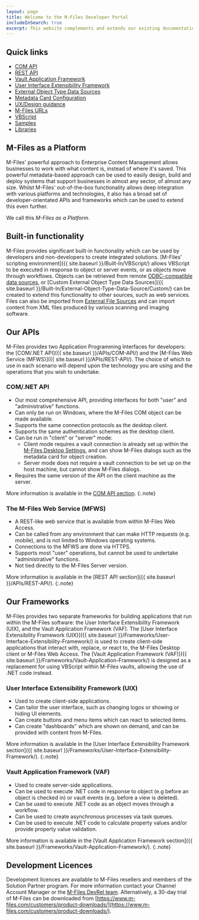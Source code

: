 ```yaml
---
layout: page
title: Welcome to the M-Files Developer Portal
includeInSearch: true
excerpt: This website complements and extends our existing documentation, available either online or within repositories such as the M-Files Partner Portal.  The purpose of this website is to provide tailored guidance, tutorials, and samples to software developers looking to extend or integrate with M-Files.
---
```


## Quick links

<ul class="quicklinks">
	<li class="api"><a href="{{ site.baseurl }}/APIs/COM-API/"><span class="text"><span class="iconify" data-icon="mdi:circle-outline"></span> COM API</span></a></li>
	<li class="api"><a href="{{ site.baseurl }}/APIs/REST-API/"><span class="text"><span class="iconify" data-icon="mdi:cloud-outline"></span> REST API</span></a></li>
	<li class="framework"><a href="{{ site.baseurl }}/Frameworks/Vault-Application-Framework/"><span class="text"><span class="iconify" data-icon="mdi:widgets"></span> Vault Application Framework</span></a></li>
	<li class="framework"><a href="{{ site.baseurl }}/Frameworks/User-Interface-Extensibility-Framework/"><span class="text"><span class="iconify" data-icon="mdi:window-restore"></span> User Interface Extensibility Framework</span></a></li>
	<li class="built-in"><a href="{{ site.baseurl }}/Built-In/External-Object-Type-Data-Source/"><span class="text"><span class="iconify" data-icon="mdi:swap-vertical-variant"></span> External Object Type Data Sources</span></a></li>
	<li class="built-in"><a href="{{ site.baseurl }}/Built-In/Metadata-Card-Configuration/"><span class="text"><span class="iconify" data-icon="mdi:settings-outline"></span> Metadata Card Configuration</span></a></li>
	<li class="built-in"><a href="{{ site.baseurl}}/UX-Design/"><span class="text"><span class="iconify" data-icon="mdi:view-dashboard"></span>UX/Design guidance</span></a></li>
	<li class="built-in"><a href="{{ site.baseurl }}/Built-In/URLs/"><span class="text"><span class="iconify" data-icon="mdi:link"></span> M-Files URLs</span></a></li>
	<li class="built-in"><a href="{{ site.baseurl }}/Built-In/VBScript/"><span class="text"><span class="iconify" data-icon="mdi:script-text-outline"></span> VBScript</span></a></li>
	<li class="sample"><a href="{{ site.baseurl }}/Samples-And-Libraries/Samples"><span class="text"><span class="iconify" data-icon="mdi:github-circle"></span> Samples</span></a></li>
	<li class="sample"><a href="{{ site.baseurl }}/Samples-And-Libraries/Libraries"><span class="text"><span class="iconify" data-icon="mdi:github-circle"></span> Libraries</span></a></li>
</ul>

## M-Files as a Platform

M-Files' powerful approach to Enterprise Content Management allows businesses to work with what content is, instead of where it's saved.  This powerful metadata-based approach can be used to easily design, build and deploy systems that support businesses in almost any sector, of almost any size.  Whilst M-Files' out-of-the-box functionality allows deep integration with various platforms and technologies, it also has a broad set of developer-orientated APIs and frameworks which can be used to extend this even further.

We call this *M-Files as a Platform*.

## Built-in functionality

M-Files provides significant built-in functionality which can be used by developers and non-developers to create integrated solutions.  [M-Files' scripting environment]({{ site.baseurl }}/Built-In/VBScript/) allows VBScript to be executed in response to object or server events, or as objects move through workflows.  Objects can be retrieved from remote [ODBC-compatible data sources](https://www.m-files.com/user-guide/latest/eng/Connection_to_external_database.html), or [Custom External Object Type Data Sources]({{ site.baseurl }}/Built-In/External-Object-Type-Data-Source/Custom/) can be created to extend this functionality to other sources, such as web services.  Files can also be imported from [External File Sources](https://www.m-files.com/user-guide/latest/eng/Connection_to_external_database_metadata.html) and can import content from XML files produced by various scanning and imaging software.

## Our APIs

M-Files provides two Application Programming Interfaces for developers: the [COM/.NET API]({{ site.baseurl }}/APIs/COM-API/) and the [M-Files Web Service (MFWS)]({{ site.baseurl }}/APIs/REST-API/). The choice of which to use in each scenario will depend upon the technology you are using and the operations that you wish to undertake.

### COM/.NET API

* Our most comprehensive API, providing interfaces for both "user" and "administrative" functions.
* Can only be run on Windows, where the M-Files COM object can be made available.
* Supports the same connection protocols as the desktop client.
* Supports the same authentication schemes as the desktop client.
* Can be run in "client" or "server" mode:
  * Client mode requires a vault connection is already set up within the [M-Files Desktop Settings](https://www.m-files.com/user-guide/latest/eng/Implementing_the_document_vault.html), and can show M-Files dialogs such as the metadata card for object creation.
  * Server mode does not require a vault connection to be set up on the host machine, but cannot show M-Files dialogs.
* Requires the same version of the API on the client machine as the server.

More information is available in the [COM API section](/APIs/COM-API/).
{:.note}

### The M-Files Web Service (MFWS)

* A REST-like web service that is available from within M-Files Web Access.
* Can be called from any environment that can make HTTP requests (e.g. mobile), and is not limited to Windows operating systems.
* Connections to the MFWS are done via HTTPS.
* Supports most "user" operations, but cannot be used to undertake "administrative" functions.
* Not tied directly to the M-Files Server version.

More information is available in the [REST API section]({{ site.baseurl }}/APIs/REST-API/).
{:.note}

## Our Frameworks

M-Files provides two separate frameworks for building applications that run within the M-Files software: the User Interface Extensibility Framework (UIX), and the Vault Application Framework (VAF).  The [User Interface Extensibility Framework (UIX)]({{ site.baseurl }}/Frameworks/User-Interface-Extensibility-Framework/) is used to create client-side applications that interact with, replace, or react to, the M-Files Desktop client or M-Files Web Access.  The [Vault Application Framework (VAF)]({{ site.baseurl }}/Frameworks/Vault-Application-Framework/) is designed as a replacement for using VBScript within M-Files vaults, allowing the use of .NET code instead.

### User Interface Extensibility Framework (UIX)

* Used to create client-side applications.
* Can tailor the user interface, such as changing logos or showing or hiding UI elements.
* Can create buttons and menu items which can react to selected items.
* Can create "dashboards" which are shown on demand, and can be provided with content from M-Files.

More information is available in the [User Interface Extensibility Framework section]({{ site.baseurl }}/Frameworks/User-Interface-Extensibility-Framework/).
{:.note}

### Vault Application Framework (VAF)

* Used to create server-side applications.
* Can be used to execute .NET code in response to object (e.g before an object is checked in) or vault events (e.g. before a view is deleted).
* Can be used to execute .NET code as an object moves through a workflow.
* Can be used to create asynchronous processes via task queues.
* Can be used to execute .NET code to calculate property values and/or provide property value validation.

More information is available in the [Vault Application Framework section]({{ site.baseurl }}/Frameworks/Vault-Application-Framework/).
{:.note}

## Development Licences

Development licences are available to M-Files resellers and members of the Solution Partner program.  For more information contact your Channel Account Manager or the [M-Files DevRel team](mailto:devsupport@m-files.com).  Alternatively, a 30-day trial of M-Files can be downloaded from [https://www.m-files.com/customers/product-downloads/](https://www.m-files.com/customers/product-downloads/).